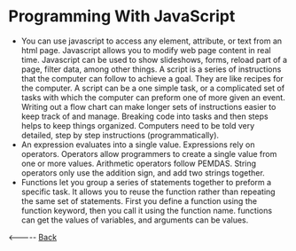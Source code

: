 # Programming With JavaScript
- You can use javascript to access any element, attribute, or text from an html page. Javascript allows you to modify web page content in real time. Javascript can be used to show slideshows, forms, reload part of a page, filter data, among other things. A script is a series of instructions that the computer can follow to achieve a goal. They are like recipes for the computer. A script can be a one simple task, or a complicated set of tasks with which the computer can preform one of more given an event. Writing out a flow chart can make longer sets of instructions easier to keep track of and manage. Breaking code into tasks and then steps helps to keep things organized. Computers need to be told very detailed, step by step instructions (programmatically).
- An expression evaluates into a single value. Expressions rely on operators. Operators allow programmers to create a single value from one or more values. Arithmetic operators follow PEMDAS. String operators only use the addition sign, and add two strings together. 
- Functions let you group a series of statements together to preform a specific task. It allows you to reuse the function rather than repeating the same set of statements. First you define a function using the function keyword, then you call it using the function name. functions can get the values of variables, and arguments can be values.

<----- [Back](/)